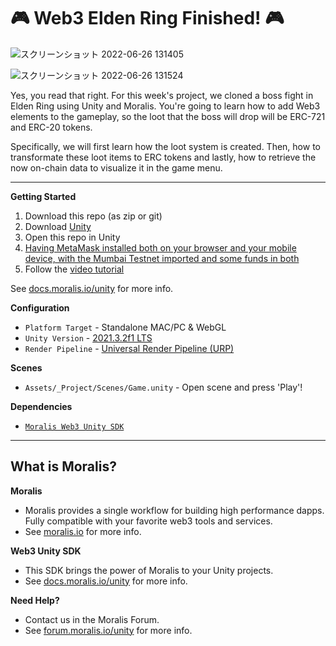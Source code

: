 # 🎮 Web3 Elden Ring Finished! 🎮

![スクリーンショット 2022-06-26 131405](https://user-images.githubusercontent.com/47092186/175799430-b0f91bf7-8991-4e33-a809-687506fad39f.png)

![スクリーンショット 2022-06-26 131524](https://user-images.githubusercontent.com/47092186/175799419-a2578ac6-588d-4cde-aeeb-95b06532ac28.png)

Yes, you read that right. For this week's project, we cloned a boss fight in Elden Ring using Unity and Moralis. You're going to learn how to add Web3 elements to the gameplay, so the loot that the boss will drop will be ERC-721 and ERC-20 tokens.

Specifically, we will first learn how the loot system is created. Then, how to transformate these loot items to ERC tokens and lastly, how to retrieve the now on-chain data to visualize it in the game menu.

---  

**Getting Started**
1. Download this repo (as zip or git)
2. Download [Unity](https://unity3d.com/unity/qa/lts-releases?version=2021.3)
3. Open this repo in Unity
4. [Having MetaMask installed both on your browser and your mobile device, with the Mumbai Testnet imported and some funds in both](https://moralis.io/mumbai-testnet-faucet-how-to-get-free-testnet-matic-tokens/)
5. Follow the [video tutorial](https://youtu.be/Yrx-tu704Ys)

See [docs.moralis.io/unity](https://docs.moralis.io/unity) for more info.

**Configuration**
* `Platform Target` - Standalone MAC/PC & WebGL
* `Unity Version` - [2021.3.2f1 LTS](https://unity3d.com/unity/qa/lts-releases?version=2021.3)
* `Render Pipeline` - [Universal Render Pipeline (URP)](https://docs.unity3d.com/Packages/com.unity.render-pipelines.universal@13.1/manual/index.html)

**Scenes**
* `Assets/_Project/Scenes/Game.unity` - Open scene and press 'Play'!

**Dependencies**
* [`Moralis Web3 Unity SDK`](https://github.com/MoralisWeb3/unity-web3-game-kit/releases/tag/v1.2.1)

----

## What is Moralis?

**Moralis**

* Moralis provides a single workflow for building high performance dapps. Fully compatible with your favorite web3 tools and services. 
* See [moralis.io](https://moralis.io) for more info.

**Web3 Unity SDK**

* This SDK brings the power of Moralis to your Unity projects. 
* See [docs.moralis.io/unity](https://docs.moralis.io/unity) for more info.

**Need Help?**

* Contact us in the Moralis Forum. 
* See [forum.moralis.io/unity](https://forum.moralis.io/unity) for more info.

